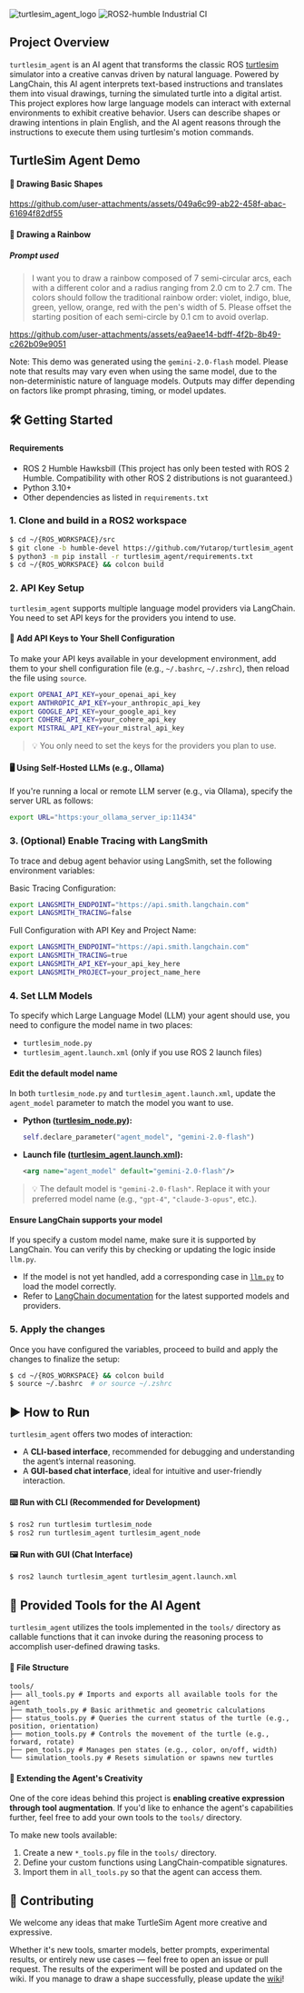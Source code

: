 ![turtlesim_agent_logo](https://github.com/user-attachments/assets/282f0708-41b6-45f9-9ce4-c749014e9183)
![ROS2-humble Industrial CI](https://github.com/Yutarop/turtlesim_agent/actions/workflows/ros2_ci.yml/badge.svg)
## Project Overview
`turtlesim_agent` is an AI agent that transforms the classic ROS [turtlesim](http://wiki.ros.org/turtlesim) simulator into a creative canvas driven by natural language. Powered by LangChain, this AI agent interprets text-based instructions and translates them into visual drawings, turning the simulated turtle into a digital artist. This project explores how large language models can interact with external environments to exhibit creative behavior. Users can describe shapes or drawing intentions in plain English, and the AI agent reasons through the instructions to execute them using turtlesim's motion commands.

## TurtleSim Agent Demo
#### 📐 Drawing Basic Shapes

https://github.com/user-attachments/assets/049a6c99-ab22-458f-abac-61694f82df55


#### 🌈 Drawing a Rainbow
##### Prompt used
> I want you to draw a rainbow composed of 7 semi-circular arcs, each with a different color and a radius ranging from 2.0 cm to 2.7 cm. The colors should follow the traditional rainbow order: violet, indigo, blue, green, yellow, orange, red with the pen's width of 5. Please offset the starting position of each semi-circle by 0.1 cm to avoid overlap.

https://github.com/user-attachments/assets/ea9aee14-bdff-4f2b-8b49-c262b09e9051

Note: This demo was generated using the `gemini-2.0-flash` model.
Please note that results may vary even when using the same model, due to the non-deterministic nature of language models. Outputs may differ depending on factors like prompt phrasing, timing, or model updates.


## 🛠 Getting Started
#### Requirements
- ROS 2 Humble Hawksbill (This project has only been tested with ROS 2 Humble. Compatibility with other ROS 2 distributions is not guaranteed.)
- Python 3.10+
- Other dependencies as listed in `requirements.txt`
### 1. Clone and build in a ROS2 workspace 
```bash
$ cd ~/{ROS_WORKSPACE}/src
$ git clone -b humble-devel https://github.com/Yutarop/turtlesim_agent.git
$ python3 -m pip install -r turtlesim_agent/requirements.txt
$ cd ~/{ROS_WORKSPACE} && colcon build
```
### 2. API Key Setup

`turtlesim_agent` supports multiple language model providers via LangChain. You need to set API keys for the providers you intend to use.

#### 🔐 Add API Keys to Your Shell Configuration

To make your API keys available in your development environment, add them to your shell configuration file (e.g., `~/.bashrc`, `~/.zshrc`), then reload the file using `source`.

```bash
export OPENAI_API_KEY=your_openai_api_key
export ANTHROPIC_API_KEY=your_anthropic_api_key
export GOOGLE_API_KEY=your_google_api_key
export COHERE_API_KEY=your_cohere_api_key
export MISTRAL_API_KEY=your_mistral_api_key
```
   > 💡 You only need to set the keys for the providers you plan to use. 

#### 🖥️ Using Self-Hosted LLMs (e.g., Ollama)
If you're running a local or remote LLM server (e.g., via Ollama), specify the server URL as follows:
```bash
export URL="https:your_ollama_server_ip:11434"
```
### 3. (Optional) Enable Tracing with LangSmith
To trace and debug agent behavior using LangSmith, set the following environment variables:

Basic Tracing Configuration:
```bash
export LANGSMITH_ENDPOINT="https://api.smith.langchain.com"
export LANGSMITH_TRACING=false
```
Full Configuration with API Key and Project Name:
```bash
export LANGSMITH_ENDPOINT="https://api.smith.langchain.com"
export LANGSMITH_TRACING=true
export LANGSMITH_API_KEY=your_api_key_here
export LANGSMITH_PROJECT=your_project_name_here
```

### 4. Set LLM Models
To specify which Large Language Model (LLM) your agent should use, you need to configure the model name in two places:

- `turtlesim_node.py`
- `turtlesim_agent.launch.xml` (only if you use ROS 2 launch files)
#### **Edit the default model name**

   In both `turtlesim_node.py` and `turtlesim_agent.launch.xml`, update the `agent_model` parameter to match the model you want to use.

   - **Python ([turtlesim_node.py](https://github.com/Yutarop/turtlesim_agent/blob/main/turtlesim_agent/turtlesim_node.py)):**

     ```python
     self.declare_parameter("agent_model", "gemini-2.0-flash")
     ```

   - **Launch file ([turtlesim_agent.launch.xml](https://github.com/Yutarop/turtlesim_agent/blob/main/launch/turtlesim_agent.launch.xml)):**

     ```xml
     <arg name="agent_model" default="gemini-2.0-flash"/>
     ```

   > 💡 The default model is `"gemini-2.0-flash"`. Replace it with your preferred model name (e.g., `"gpt-4"`, `"claude-3-opus"`, etc.).

#### **Ensure LangChain supports your model**

   If you specify a custom model name, make sure it is supported by LangChain. You can verify this by checking or updating the logic inside `llm.py`.

   - If the model is not yet handled, add a corresponding case in [`llm.py`](https://github.com/Yutarop/turtlesim_agent/blob/main/turtlesim_agent/llms.py) to load the model correctly.
   - Refer to [LangChain documentation](https://docs.langchain.com/docs/) for the latest supported models and providers.


### 5. Apply the changes
Once you have configured the variables, proceed to build and apply the changes to finalize the setup:
```bash
$ cd ~/{ROS_WORKSPACE} && colcon build
$ source ~/.bashrc  # or source ~/.zshrc
```
## ▶️ How to Run
`turtlesim_agent` offers two modes of interaction:  
- A **CLI-based interface**, recommended for debugging and understanding the agent’s internal reasoning.  
- A **GUI-based chat interface**, ideal for intuitive and user-friendly interaction.

#### ⌨️ Run with CLI (Recommended for Development)
```bash
$ ros2 run turtlesim turtlesim_node
$ ros2 run turtlesim_agent turtlesim_agent_node
```
#### 🖼️ Run with GUI (Chat Interface)
```bash
$ ros2 launch turtlesim_agent turtlesim_agent.launch.xml
```

## 🧰 Provided Tools for the AI Agent
`turtlesim_agent` utilizes the tools implemented in the `tools/` directory as callable functions that it can invoke during the reasoning process to accomplish user-defined drawing tasks. 

#### 📁 File Structure
```
tools/
├── all_tools.py # Imports and exports all available tools for the agent
├── math_tools.py # Basic arithmetic and geometric calculations
├── status_tools.py # Queries the current status of the turtle (e.g., position, orientation)
├── motion_tools.py # Controls the movement of the turtle (e.g., forward, rotate)
├── pen_tools.py # Manages pen states (e.g., color, on/off, width)
└── simulation_tools.py # Resets simulation or spawns new turtles
```
#### 🚀 Extending the Agent's Creativity
One of the core ideas behind this project is **enabling creative expression through tool augmentation**. If you'd like to enhance the agent's capabilities further, feel free to add your own tools to the `tools/` directory.

To make new tools available:
1. Create a new `*_tools.py` file in the `tools/` directory.
2. Define your custom functions using LangChain-compatible signatures.
3. Import them in `all_tools.py` so that the agent can access them.

## 🤝 Contributing
We welcome any ideas that make TurtleSim Agent more creative and expressive.

Whether it's new tools, smarter models, better prompts, experimental results, or entirely new use cases — feel free to open an issue or pull request. The results of the experiment will be posted and updated on the wiki. If you manage to draw a shape successfully, please update the [wiki](https://github.com/Yutarop/turtlesim_agent/wiki/Experiment)!
